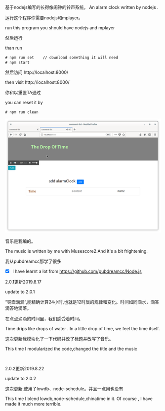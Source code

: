 基于nodejs编写的长得像闹钟的铃声系统。
An alarm clock written by nodejs .

运行这个程序你需要nodejs和mplayer。

run this program you should have nodejs and mplayer

然后运行

than run

```
# npm run set    // download something it will need
# npm start
```

然后访问 http://localhost:8000/

then visit http://localhost:8000/



你和以重置TA通过

you can reset it by

```
# npm run clean
```



![](./public/graph/Screenshot.png)



音乐是我编的。

The music is written by me with Musescore2.And it's a bit frightening.

我从pubdreamcc那学了很多

- [x] I have learnt a lot from https://github.com/pubdreamcc/Node.js





2.0.1更新2019.8.17

update to 2.0.1

​	“铜壶滴漏”,能精确计算24小时,也就是12时辰的规律和变化。时间如同滴水，滴答滴答地滴落。

在点点滴滴的时间里，我们感受着时间。

Time drips like drops of water .  In a little drop of time, we feel the time itself.

这次更新我模块化了一下代码并改了标题并改写了音乐。

This time I modularized the code,changed the title and the music

​	

2.0.2更新2019.8.22

update to 2.0.2

这次更新,使用了lowdb、node-schedule。并且一点用也没有

This time I blend lowdb,node-schedule,chinatime in it. Of course , I have made it much more terrible.